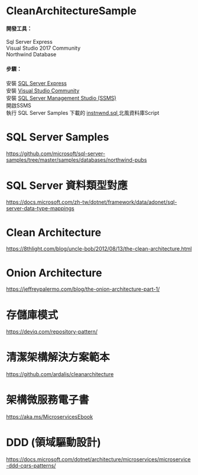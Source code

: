 # CleanArchitectureSample
#### 開發工具：<br/>
Sql Server Express<br/>
Visual Studio 2017 Community<br/>
Northwind Database <br/>

#### 步驟：<br/>
安裝 <a href="https://www.microsoft.com/zh-tw/sql-server/sql-server-downloads" target="_black">SQL Server Express</a><br/>
安裝 <a href="https://visualstudio.microsoft.com/zh-hant/vs/community/" target="_black">Visual Studio Community</a><br/>
安裝 <a href="https://docs.microsoft.com/zh-tw/sql/ssms/download-sql-server-management-studio-ssms?view=sql-server-ver15" target="_black">SQL Server Management Studio (SSMS)</a><br/>
開啟SSMS<br/>
執行 SQL Server Samples 下載的 <a href="https://raw.githubusercontent.com/microsoft/sql-server-samples/master/samples/databases/northwind-pubs/instnwnd.sql" target="_black"> instnwnd.sql </a> 北風資料庫Script

# SQL Server Samples
https://github.com/microsoft/sql-server-samples/tree/master/samples/databases/northwind-pubs
# SQL Server 資料類型對應
https://docs.microsoft.com/zh-tw/dotnet/framework/data/adonet/sql-server-data-type-mappings
# Clean Architecture
https://8thlight.com/blog/uncle-bob/2012/08/13/the-clean-architecture.html
# Onion Architecture
https://jeffreypalermo.com/blog/the-onion-architecture-part-1/
# 存儲庫模式
https://deviq.com/repository-pattern/
# 清潔架構解決方案範本
https://github.com/ardalis/cleanarchitecture
# 架構微服務電子書
https://aka.ms/MicroservicesEbook
# DDD (領域驅動設計)
https://docs.microsoft.com/dotnet/architecture/microservices/microservice-ddd-cqrs-patterns/
